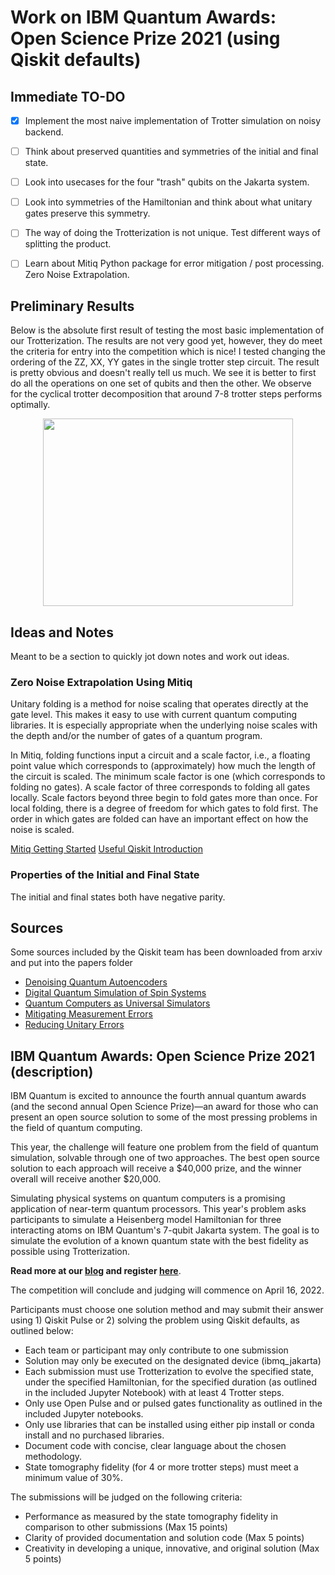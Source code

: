 # Work on IBM Quantum Awards: Open Science Prize 2021 (using Qiskit defaults)



## Immediate TO-DO
- [x] Implement the most naive implementation of Trotter simulation on noisy backend.
- [ ] Think about preserved quantities and symmetries of the initial and final state.
- [ ] Look into usecases for the four "trash" qubits on the Jakarta system.
- [ ] Look into symmetries of the Hamiltonian and think about what unitary gates preserve this symmetry.
- [ ] The way of doing the Trotterization is not unique. Test different ways of splitting the product.
- [ ] Learn about Mitiq Python package for error mitigation / post processing. Zero Noise Extrapolation.


## Preliminary Results
Below is the absolute first result of testing the most basic implementation of our Trotterization. The results are not very good yet, however, they do meet the criteria for entry into the competition which is nice! I tested changing the ordering of the ZZ, XX, YY gates in the single trotter step circuit. The result is pretty obvious and doesn't really tell us much. We see it is better to first do all the operations on one set of qubits and then the other. We observe for the cyclical trotter decomposition that around 7-8 trotter steps performs optimally.

<p align="center">
  <img width="400" height="300" src="https://github.com/Linueks/QuantumMachineLearning/blob/main/IBM-quantum-challenge/figures/trotter_sim_4_16_shots16384_numjobs8.png">
</p>




## Ideas and Notes
Meant to be a section to quickly jot down notes and work out ideas.

### Zero Noise Extrapolation Using Mitiq
Unitary folding is a method for noise scaling that operates directly at the gate level. This makes it easy to use with current quantum computing libraries. It is especially appropriate when the underlying noise scales with the depth and/or the number of gates of a quantum program. 

In Mitiq, folding functions input a circuit and a scale factor, i.e., a floating point value which corresponds to (approximately) how much the length of the circuit is scaled. The minimum scale factor is one (which corresponds to folding no gates). A scale factor of three corresponds to folding all gates locally. Scale factors beyond three begin to fold gates more than once. For local folding, there is a degree of freedom for which gates to fold first. The order in which gates are folded can have an important effect on how the noise is scaled.

[Mitiq Getting Started](https://mitiq.readthedocs.io/en/stable/guide/guide-getting-started.html#guide-getting-started)
[Useful Qiskit Introduction](https://github.com/a-auer/qiskit/blob/master/EntanglementPurification.ipynb)



### Properties of the Initial and Final State
The initial and final states both have negative parity. 









## Sources
Some sources included by the Qiskit team has been downloaded from arxiv and put into the papers folder

- [Denoising Quantum Autoencoders](papers/denoising_quantum_autoencoder_1910.09169.pdf)
- [Digital Quantum Simulation of Spin Systems](papers/digital_qc_sim.pdf)
- [Quantum Computers as Universal Simulators](papers/qc_as_uqs_907.03505.pdf)
- [Mitigating Measurement Errors](papers/mitigating_measure_error_2006.14044.pdf)
- [Reducing Unitary Errors](papers/reducing_unitary_error_cross_resonance_2007.02925.pdf)



## IBM Quantum Awards: Open Science Prize 2021 (description)

IBM Quantum is excited to announce the fourth annual quantum awards (and the second annual Open Science Prize)—an award for those who can present an open source solution to some of the most pressing problems in the field of quantum computing.

This year, the challenge will feature one problem from the field of quantum simulation, solvable through one of two approaches. The best open source solution to each approach will receive a $40,000 prize, and the winner overall will receive another $20,000.

Simulating physical systems on quantum computers is a promising application of near-term quantum processors. This year's problem asks participants to simulate a Heisenberg model Hamiltonian for three interacting atoms on IBM Quantum's 7-qubit Jakarta system. The goal is to simulate the evolution of a known quantum state with the best fidelity as possible using Trotterization.

**Read more at our [blog](https://www.research.ibm.com/blog/quantum-open-science-prize) and register [here](https://ibmquantumawards.bemyapp.com)**.

The competition will conclude and judging will commence on  April 16, 2022.

Participants must choose one solution method and may submit their answer using 1) Qiskit Pulse or 2) solving the problem using Qiskit defaults, as outlined below:

- Each team or participant may only contribute to one submission
- Solution may only be executed on the designated device (ibmq_jakarta)
- Each submission must use Trotterization to evolve the specified state, under the specified Hamiltonian, for the specified duration (as outlined in the included Jupyter Notebook) with at least 4 Trotter steps.
- Only use Open Pulse and or pulsed gates functionality as outlined in the included Jupyter notebooks.
- Only use libraries that can be installed using either pip install or conda install and no purchased libraries.
- Document code with concise, clear language about the chosen methodology.
- State tomography fidelity (for 4 or more trotter steps) must meet a minimum value of 30%.

The submissions will be judged on the following criteria:
- Performance as measured by the state tomography fidelity in comparison to other submissions (Max 15 points)
- Clarity of provided documentation and solution code (Max 5 points)
- Creativity in developing a unique, innovative, and original solution (Max 5 points)
